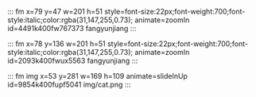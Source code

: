 ::: fm x=79 y=47 w=201 h=51 style=font-size:22px;font-weight:700;font-style:italic;color:rgba(31,147,255,0.73); animate=zoomIn id=4491k400fw767373
fangyunjiang
:::

::: fm x=78 y=136 w=201 h=51 style=font-size:22px;font-weight:700;font-style:italic;color:rgba(31,147,255,0.73); animate=zoomIn id=2093k400fwux5563
fangyunjiang
:::

::: fm img x=53 y=281 w=169 h=109 animate=slideInUp id=9854k400fupf5041
img/cat.png
:::
